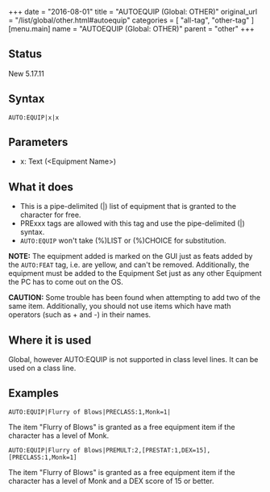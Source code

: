 +++
date = "2016-08-01"
title = "AUTOEQUIP (Global: OTHER)"
original_url = "/list/global/other.html#autoequip"
categories = [ "all-tag", "other-tag" ]
[menu.main]
    name = "AUTOEQUIP (Global: OTHER)"
    parent = "other"
+++

## Status

New 5.17.11

## Syntax

`AUTO:EQUIP|x|x`

## Parameters

-   x: Text (&lt;Equipment Name&gt;)



What it does
------------

-   This is a pipe-delimited (|) list of equipment that is granted to
    the character for free.
-   PRExxx tags are allowed with this tag and use the pipe-delimited (|)
    syntax.
-   `AUTO:EQUIP` won't take (%)LIST or (%)CHOICE for substitution.

**NOTE:** The equipment added is marked on the GUI just as feats added
by the `AUTO:FEAT` tag, i.e. are yellow, and can't be removed.
Additionally, the equipment must be added to the Equipment Set just as
any other Equipment the PC has to come out on the OS.

**CAUTION:** Some trouble has been found when attempting to add two of
the same item. Additionally, you should not use items which have math
operators (such as + and -) in their names.

Where it is used
----------------

Global, however AUTO:EQUIP is not supported in class level lines. It can
be used on a class line.

Examples
--------

`AUTO:EQUIP|Flurry of Blows|PRECLASS:1,Monk=1|`

The item "Flurry of Blows" is granted as a free equipment item if the
character has a level of Monk.

`AUTO:EQUIP|Flurry of Blows|PREMULT:2,[PRESTAT:1,DEX=15],[PRECLASS:1,Monk=1]`

The item "Flurry of Blows" is granted as a free equipment item if the
character has a level of Monk and a DEX score of 15 or better.

